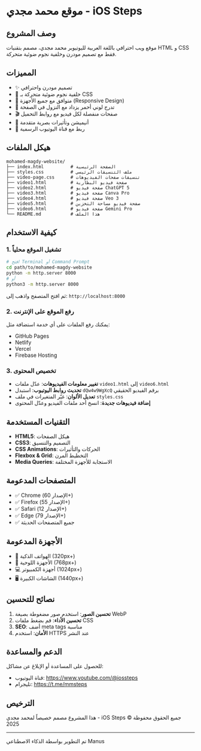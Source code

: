 # موقع محمد مجدي - iOS Steps

## وصف المشروع
موقع ويب احترافي باللغة العربية لليوتيوبر محمد مجدي، مصمم بتقنيات HTML و CSS فقط مع تصميم مودرن وخلفية نجوم ضوئية متحركة.

## المميزات
- ✨ تصميم مودرن واحترافي
- 🌟 خلفية نجوم ضوئية متحركة بـ CSS
- 📱 متوافق مع جميع الأجهزة (Responsive Design)
- 🎨 تدرج لوني أحمر يزداد مع النزول في الصفحة
- 🎬 صفحات منفصلة لكل فيديو مع روابط التحميل
- 🚀 أنيميشن وتأثيرات بصرية متقدمة
- 🔗 ربط مع قناة اليوتيوب الرسمية

## هيكل الملفات
```
mohamed-magdy-website/
├── index.html          # الصفحة الرئيسية
├── styles.css          # ملف التنسيقات الرئيسي
├── video-page.css      # تنسيقات صفحات الفيديوهات
├── video1.html         # صفحة فيديو البطارية
├── video2.html         # صفحة فيديو ChatGPT 5
├── video3.html         # صفحة فيديو Canva Pro
├── video4.html         # صفحة فيديو Veo 3
├── video5.html         # صفحة فيديو مساحة التخزين
├── video6.html         # صفحة فيديو Gemini Pro
└── README.md           # هذا الملف
```

## كيفية الاستخدام

### 1. تشغيل الموقع محلياً
```bash
# افتح Terminal أو Command Prompt
cd path/to/mohamed-magdy-website
python -m http.server 8000
# أو
python3 -m http.server 8000
```
ثم افتح المتصفح واذهب إلى: `http://localhost:8000`

### 2. رفع الموقع على الإنترنت
يمكنك رفع الملفات على أي خدمة استضافة مثل:
- GitHub Pages
- Netlify
- Vercel
- Firebase Hosting

### 3. تخصيص المحتوى
- **تغيير معلومات الفيديوهات**: عدّل ملفات `video1.html` إلى `video6.html`
- **تحديث روابط اليوتيوب**: استبدل `dQw4w9WgXcQ` برقم الفيديو الحقيقي
- **تعديل الألوان**: غيّر المتغيرات في ملف `styles.css`
- **إضافة فيديوهات جديدة**: انسخ أحد ملفات الفيديو وعدّل المحتوى

## التقنيات المستخدمة
- **HTML5**: هيكل الصفحات
- **CSS3**: التصميم والتنسيق
- **CSS Animations**: الحركات والتأثيرات
- **Flexbox & Grid**: التخطيط المرن
- **Media Queries**: الاستجابة للأجهزة المختلفة

## المتصفحات المدعومة
- ✅ Chrome (الإصدار 60+)
- ✅ Firefox (الإصدار 55+)
- ✅ Safari (الإصدار 12+)
- ✅ Edge (الإصدار 79+)
- ✅ جميع المتصفحات الحديثة

## الأجهزة المدعومة
- 📱 الهواتف الذكية (320px+)
- 📱 الأجهزة اللوحية (768px+)
- 💻 أجهزة الكمبيوتر (1024px+)
- 🖥️ الشاشات الكبيرة (1440px+)

## نصائح للتحسين
1. **تحسين الصور**: استخدم صور مضغوطة بصيغة WebP
2. **تحسين الأداء**: قم بضغط ملفات CSS
3. **SEO**: أضف meta tags مناسبة
4. **الأمان**: استخدم HTTPS عند النشر

## الدعم والمساعدة
للحصول على المساعدة أو الإبلاغ عن مشاكل:
- قناة اليوتيوب: https://www.youtube.com/@iossteps
- تليجرام: https://t.me/mmsteps

## الترخيص
هذا المشروع مصمم خصيصاً لمحمد مجدي - iOS Steps
جميع الحقوق محفوظة © 2025

---
تم التطوير بواسطة الذكاء الاصطناعي Manus

